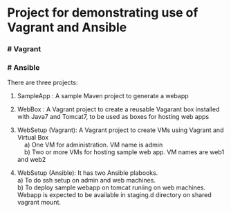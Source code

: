 <h1>Project for demonstrating use of Vagrant and Ansible</h1>

<h3># Vagrant</h3>
<h3># Ansible </h3>

<p>There are three projects:</p>
<ol>
<li><p>SampleApp : A sample Maven project to generate a webapp</p></li>
<li><p>WebBox : A Vagrant project to create a reusable Vagarant box installed with Java7 and Tomcat7, to be used as boxes for hosting web apps</p></li>
<li><p>WebSetup (Vagrant): A Vagrant project to create VMs using Vagrant and Virtual Box<br/>
&nbsp &nbsp   a) One VM for administration. VM name is admin</br>
&nbsp &nbsp   b) Two or more VMs for hosting sample web app. VM names are web1 and web2
</p></li>
<li><p>WebSetup (Ansible): It has two Ansible plabooks.</br>
    a) To do ssh setup on admin and web machines.</br>
    b) To deploy sample webapp on tomcat runiing on web machines.</br>
       Webapp is expected to be available in staging.d directory on shared vagrant mount.</br> 
</p></li>
</ol>

